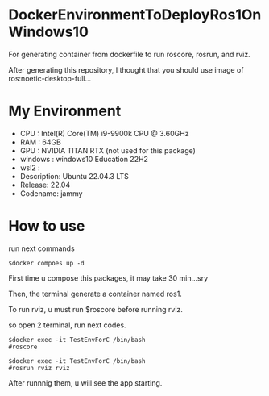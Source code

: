 # DockerEnvironmentToDeployRos1OnWindows10
For generating container from dockerfile to run roscore, rosrun, and rviz.

After generating this repository, I thought that you should use image of ros:noetic-desktop-full...

# My Environment

- CPU : Intel(R) Core(TM) i9-9900k CPU @ 3.60GHz
- RAM : 64GB
- GPU : NVIDIA TITAN RTX (not used for this package)
- windows : windows10 Education 22H2
- wsl2 :
 - Description: Ubuntu 22.04.3 LTS
 - Release: 22.04
 - Codename: jammy

# How to use

run next commands
```
$docker compoes up -d
```
First time u compose this packages, it may take 30 min...sry

Then, the terminal generate a container named ros1.

To run rviz, u must run $roscore before running rviz.

so open 2 terminal, run next codes.

```
$docker exec -it TestEnvForC /bin/bash
#roscore
```


```
$docker exec -it TestEnvForC /bin/bash
#rosrun rviz rviz
```

After runnnig them, u will see the app starting.

